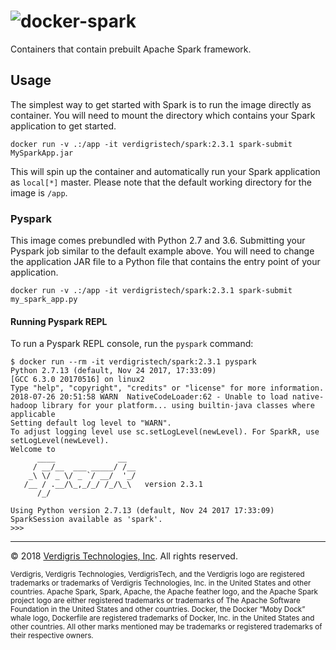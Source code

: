 # ![docker-spark](https://s3-us-west-2.amazonaws.com/verdigris/spark-docker.svg)

Containers that contain prebuilt Apache Spark framework.

## Usage

The simplest way to get started with Spark is to run the image directly as
container. You will need to mount the directory which contains your Spark
application to get started.

```console
docker run -v .:/app -it verdigristech/spark:2.3.1 spark-submit MySparkApp.jar
```

This will spin up the container and automatically run your Spark application as
`local[*]` master. Please note that the default working directory for the image
is `/app`.

### Pyspark

This image comes prebundled with Python 2.7 and 3.6. Submitting your Pyspark
job similar to the default example above. You will need to change the
application JAR file to a Python file that contains the entry point of your
application.

```console
docker run -v .:/app -it verdigristech/spark:2.3.1 spark-submit my_spark_app.py
```

#### Running Pyspark REPL

To run a Pyspark REPL console, run the `pyspark` command:

```console
$ docker run --rm -it verdigristech/spark:2.3.1 pyspark
Python 2.7.13 (default, Nov 24 2017, 17:33:09)
[GCC 6.3.0 20170516] on linux2
Type "help", "copyright", "credits" or "license" for more information.
2018-07-26 20:51:58 WARN  NativeCodeLoader:62 - Unable to load native-hadoop library for your platform... using builtin-java classes where applicable
Setting default log level to "WARN".
To adjust logging level use sc.setLogLevel(newLevel). For SparkR, use setLogLevel(newLevel).
Welcome to
      ____              __
     / __/__  ___ _____/ /__
    _\ \/ _ \/ _ `/ __/  '_/
   /__ / .__/\_,_/_/ /_/\_\   version 2.3.1
      /_/

Using Python version 2.7.13 (default, Nov 24 2017 17:33:09)
SparkSession available as 'spark'.
>>>
```

-----

© 2018 [Verdigris Technologies, Inc](https://verdigris.co). All rights reserved.

<sub>
Verdigris, Verdigris Technologies, VerdigrisTech, and the Verdigris logo are
registered trademarks or trademarks of Verdigris Technologies, Inc. in the
United States and other countries. Apache Spark, Spark, Apache, the Apache
feather logo, and the Apache Spark project logo are either registered
trademarks or trademarks of The Apache Software Foundation in the United States
and other countries. Docker, the Docker “Moby Dock” whale logo, Dockerfile are
registered trademarks of Docker, Inc. in the United States and other countries.
All other marks mentioned may be trademarks or registered trademarks of their
respective owners.
</sub>
